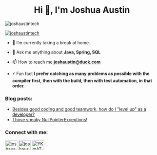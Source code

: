 <h1 align="center">Hi 👋, I'm Joshua Austin</h1>

<p align="left"> <img src="https://komarev.com/ghpvc/?username=joshaustintech&label=Profile%20views&color=0e75b6&style=flat-square" alt="joshaustintech" /> </p>

<p align="left"> <a href="https://twitter.com/joshaustintech" target="blank"><img src="https://img.shields.io/twitter/follow/joshaustintech?logo=twitter&style=for-the-badge" alt="joshaustintech" /></a> </p>

- 🔭 I’m currently taking a break at home.

- 💬 Ask me anything about **Java, Spring, SQL**

- 📫 How to reach me **joshaustin@duck.com**

- ⚡ Fun fact **I prefer catching as many problems as possible with the compiler first, then with the build, then with test automation, in that order.**

### Blog posts:
<!-- BLOG-POST-LIST:START -->
- [Besides good coding and good teamwork, how do I &quot;level up&quot; as a developer?](https://dev.to/joshaustintech/besides-good-coding-and-good-teamwork-how-do-i-level-up-as-a-developer-5ff)
- [Those sneaky NullPointerExceptions!](https://dev.to/joshaustintech/those-sneaky-nullpointerexceptions-580c)
<!-- BLOG-POST-LIST:END -->

<h3 align="left">Connect with me:</h3>
<p align="left">
<a href="https://twitter.com/joshaustintech" target="blank"><img align="center" src="https://raw.githubusercontent.com/rahuldkjain/github-profile-readme-generator/master/src/images/icons/Social/twitter.svg" alt="joshaustintech" height="30" width="40" /></a>
<a href="https://linkedin.com/in/joshaustintech" target="blank"><img align="center" src="https://raw.githubusercontent.com/rahuldkjain/github-profile-readme-generator/master/src/images/icons/Social/linked-in-alt.svg" alt="joshaustintech" height="30" width="40" /></a>
<a href="https://discord.gg/YKmAT7KzMY" target="blank"><img align="center" src="https://raw.githubusercontent.com/rahuldkjain/github-profile-readme-generator/master/src/images/icons/Social/discord.svg" alt="YKmAT7KzMY" height="30" width="40" /></a>
</p>
